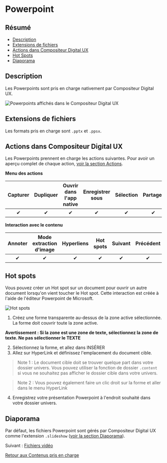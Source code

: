 # Powerpoint

## Résumé
* [Description](#description)
* [Extensions de fichiers](#extensions-de-fichiers)
* [Actions dans Compositeur Digital UX](#actions-dans-compositeur-digital-ux)
* [Hot Spots](#hot-spots)
* [Diaporama](#diaporama)

## Description

Les Powerpoints sont pris en charge nativement par Compositeur Digital UX.

![Powerpoints affichés dans le Compositeur Digital UX](../../../en/img/content_powerpoint.JPG)

## Extensions de fichiers

Les formats pris en charge sont `.pptx` et `.ppsx`.

## Actions dans Compositeur Digital UX

Les Powerpoints prennent en charge les actions suivantes. Pour avoir un aperçu complet de chaque action, [voir la section Actions](actions.md).

**Menu des actions**

| Capturer | Dupliquer | Ouvrir dans l'app native | Enregistrer sous | Sélection | Partager | Diapositives |
|:--------:|:---------:|:------------------------:|:----------------:|:---------:|:--------:|:------------:|
| &#x2714; | &#x2714;  | &#x2714;                 | &#x2714;         | &#x2714;  | &#x2714; | &#x2714;     | 

**Interaction avec le contenu**

| Annoter  | Mode extraction d'image | Hyperliens | Hot spots | Suivant  | Précédent | 
|:--------:|:-----------------------:|:----------:|:---------:|:--------:|:---------:|
| &#x2714; | &#x2714;                | &#x2714;   | &#x2714;  | &#x2714; | &#x2714;  |

## Hot spots

Vous pouvez créer un Hot spot sur un document pour ouvrir un autre document lorsqu'on vient toucher le Hot spot. Cette interaction est créée à l'aide de l'éditeur Powerpoint de Microsoft.

![Hot spots](../../../en/img/content_powerpoint_hot_spots.JPG)

1. Créez une forme transparente au-dessus de la zone active sélectionnée. La forme doit couvrir toute la zone active.

**Avertissement : Si la zone est une zone de texte, sélectionnez la zone de texte. Ne pas sélectionner le TEXTE**

2. Sélectionnez la forme, et allez dans INSÉRER 
3. Allez sur HyperLink et définissez l'emplacement du document cible.

> Note 1 : Le document cible doit se trouver quelque part dans votre dossier univers. Vous pouvez utiliser la fonction de dossier `.content` si vous ne souhaitez pas afficher le dossier cible dans votre univers.

> Note 2 : Vous pouvez également faire un clic droit sur la forme et aller dans le menu HyperLink
	
4. Enregistrez votre présentation Powerpoint à l'endroit souhaité dans votre dossier univers.

## Diaporama

Par défaut, les fichiers Powerpoint sont gérés par Compositeur Digital UX comme l'extension `.slideshow` ([voir la section Diaporama](slideshows.md)).

Suivant : [Fichiers vidéo](video.md)

[Retour aux Contenus pris en charge](index.md)

